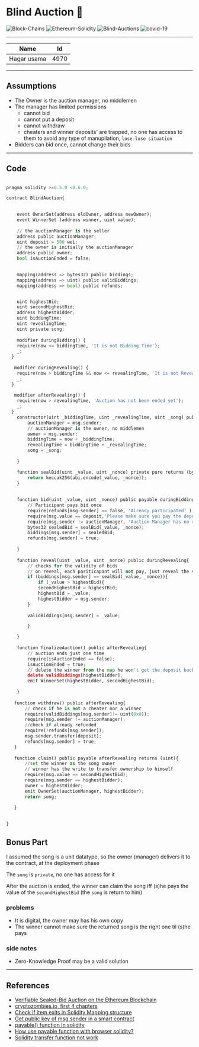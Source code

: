 # Blind Auction 💸
![Block-Chains][1] ![Ethereum-Solidity][2]  ![Blind-Auctions][4] ![covid-19][3]

[1]: https://img.shields.io/:Block-Chains-whiteGreen.svg?style=round-square
[2]: https://img.shields.io/:Ethereum-Solidity-yellow.svg?style=round-square
[3]: https://img.shields.io/:covid-19-red.svg?style=round-square
[4]: https://img.shields.io/:Blind-Auctions-blue.svg?style=round-square


---

|   Name       |    Id |
|--------------|-------|
|Hagar usama   | 4970  |


---

## Assumptions

* The Owner is the auction manager, no middlemen
* The manager has limited permissions
    - cannot bid
    - cannot put a deposit
    - cannot withdraw
    - cheaters and winner deposits' are trapped, no one has access to them to avoid any type of manupilation, `lose-lose situation`
* Bidders can bid once, cannot change their bids



---


## Code 

``` python

pragma solidity >=0.5.0 <0.6.0;

contract BlindAuction{

    
    event OwnerSet(address oldOwner, address newOwner);
    event WinnerSet (address winner, uint value);
    
    // the auctionManager is the seller
    address public auctionManager;
    uint deposit = 500 wei;
    // the owner is initially the auctionManager
    address public owner;
    bool isAuctionEnded = false;

     
    mapping(address => bytes32) public biddings;
    mapping(address => uint) public validBiddings;
    mapping(address => bool) public refunds;


    uint highestBid;
    uint secondHighestBid;
    address highestBidder;
    uint biddingTime;
    uint revealingTime;
    uint private song;
    
    modifier duringBidding() {
    require(now <= biddingTime, 'It is not Bidding Time');
    _;
  }
  
   modifier duringRevealing() {
    require(now > biddingTime && now <= revealingTime, 'It is not Revealing Time');
    _;
  }
  
   modifier afterRevealing() {
    require(now > revealingTime, 'Auction has not been ended yet');
    _;
  }
    constructor(uint _biddingTime, uint _revealingTime, uint _song) public{
        auctionManager = msg.sender; 
        // auctionManager is the owner, no middlemen
        owner = msg.sender; 
        biddingTime = now + _biddingTime;
        revealingTime = biddingTime + _revealingTime;
        song = _song;
        
    }

    function sealBid(uint _value, uint _nonce) private pure returns (bytes32){
        return keccak256(abi.encode(_value, _nonce));
    }
    
    
    function bid(uint _value, uint _nonce) public payable duringBidding{
        // Participant pays bid once
        require(refunds[msg.sender] == false, 'Already participated' );
        require(msg.value == deposit,'Please make sure you pay the deposit');
        require(msg.sender != auctionManager, 'Auction Manager has no rights to bid');
        bytes32 sealedBid = sealBid(_value, _nonce);
        biddings[msg.sender] = sealedBid;
        refunds[msg.sender] = true;
    
    }
    
    function reveal(uint _value, uint _nonce) public duringRevealing{
        // checks for the validity of bids
        // on reveal, each pariticapant will not pay, just reveal the values
        if (biddings[msg.sender] == sealBid(_value, _nonce)){
            if (_value > highestBid){
            secondHighestBid = highestBid;
            highestBid = _value;
            highestBidder = msg.sender;
        }
        
        validBiddings[msg.sender] = _value;

        }

    }
    
    function finalizeAuction() public afterRevealing{
        // auction ends just one time
        require(isAuctionEnded == false);
        isAuctionEnded = true;
        // delete the winner from the map he won't get the deposit back
        delete validBiddings[highestBidder];
        emit WinnerSet(highestBidder, secondHighestBid);
        
    }
   
   function withdraw() public afterRevealing{
       // check if he is not a cheater nor a winner
       require(validBiddings[msg.sender]!= uint(0x0));
       require(msg.sender != auctionManager);
       //check if already refunded
       require(!refunds[msg.sender]);
       msg.sender.transfer(deposit);
       refunds[msg.sender] = true;
   }
   
   function claim() public payable afterRevealing returns (uint){
       //set the winner as the song owner
       // winner has the write to transfer ownership to himself
       require(msg.value == secondHighestBid);
       require(msg.sender == highestBidder);
       owner = highestBidder;
       emit OwnerSet(auctionManager, highestBidder);
       return song;
             
   }
   

}

```



## Bonus Part
I assumed the song is a unit datatype, so the owner (manager) delivers it to the contract, at the deployment phase

The `song` is `private`, no one has access for it

After the auction is ended, the winner can claim the song iff (s)he pays the value of the `secondHighestBid` (the `song` is return to him)

### problems
* It is digital, the owner may has his own copy
* The winner cannot make sure the returned song is the right one til (s)he pays

### side notes
* Zero-Knowledge Proof may be a valid solution




---

## References

* [Verifiable Sealed-Bid Auction on the Ethereum
Blockchain][16]
* [cryptozombies.io, first 4 chapters][10]
* [Check if item exits in Solidity Mapping structure][11]
* [Get public key of msg.sender in a smart contract][12]
* [payable() function In solidity][13]
* [How use payable function with browser solidity?][14]
* [Solidity transfer function not work][15]





[10]: https://cryptozombies.io
[11]: https://ethereum.stackexchange.com/questions/46687/check-if-item-exits-in-solidity-mapping-structure/46688
[12]: https://ethereum.stackexchange.com/questions/15149/get-public-key-of-msg-sender-in-a-smart-contract
[13]: https://ethereum.stackexchange.com/questions/20874/payable-function-in-solidity
[14]: https://ethereum.stackexchange.com/questions/19546/how-use-payable-function-with-browser-solidity
[15]: https://ethereum.stackexchange.com/questions/55688/solidity-transfer-function-not-work
[16]: https://eprint.iacr.org/2018/704.pdf